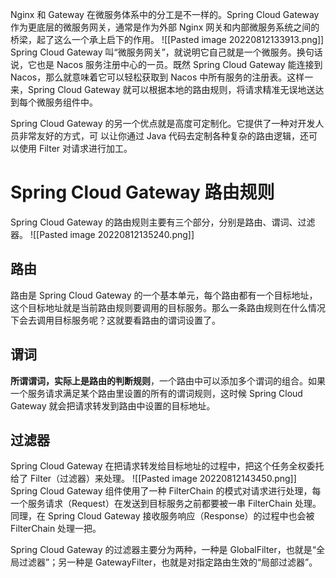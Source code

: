 Nginx 和 Gateway 在微服务体系中的分工是不一样的。Spring Cloud Gateway 作为更底层的微服务网关，通常是作为外部 Nginx 网关和内部微服务系统之间的桥梁，起了这么一个承上启下的作用。
![[Pasted image 20220812133913.png]]
Spring Cloud Gateway 叫“微服务网关”，就说明它自己就是一个微服务。换句话说，它也是 Nacos 服务注册中心的一员。既然 Spring Cloud Gateway 能连接到 Nacos，那么就意味着它可以轻松获取到 Nacos 中所有服务的注册表。这样一来，Spring Cloud Gateway 就可以根据本地的路由规则，将请求精准无误地送达到每个微服务组件中。

Spring Cloud Gateway 的另一个优点就是高度可定制化。它提供了一种对开发人员非常友好的方式，可 以让你通过 Java 代码去定制各种复杂的路由逻辑，还可以使用 Filter 对请求进行加工。
# Spring Cloud Gateway 路由规则
Spring Cloud Gateway 的路由规则主要有三个部分，分别是路由、谓词、过滤器。
![[Pasted image 20220812135240.png]]
## 路由
路由是 Spring Cloud Gateway 的一个基本单元，每个路由都有一个目标地址，这个目标地址就是当前路由规则要调用的目标服务。那么一条路由规则在什么情况下会去调用目标服务呢？这就要看路由的谓词设置了。
## 谓词
**所谓谓词，实际上是路由的判断规则**，一个路由中可以添加多个谓词的组合。如果一个服务请求满足某个路由里设置的所有的谓词规则，这时候 Spring Cloud Gateway 就会把请求转发到路由中设置的目标地址。
## 过滤器
Spring Cloud Gateway 在把请求转发给目标地址的过程中，把这个任务全权委托给了 Filter（过滤器）来处理。
![[Pasted image 20220812143450.png]]
Spring Cloud Gateway 组件使用了一种 FilterChain 的模式对请求进行处理，每一个服务请求（Request）在发送到目标服务之前都要被一串 FilterChain 处理。同理，在 Spring Cloud Gateway 接收服务响应（Response）的过程中也会被 FilterChain 处理一把。

Spring Cloud Gateway 的过滤器主要分为两种，一种是 GlobalFilter，也就是“全局过滤器”；另一种是 GatewayFilter，也就是对指定路由生效的“局部过滤器”。